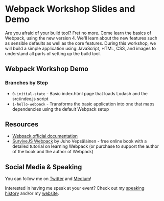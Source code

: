 # Webpack Workshop Slides and Demo

Are you afraid of your build tool? Fret no more. Come learn the basics of Webpack, using the new version 4. We'll learn about the new features such as sensible defaults as well as the core features. During this workshop, we will build a simple application using JavaScript, HTML, CSS, and images to understand all parts of setting up the build tool.

## Webpack Workshop Demo

### Branches by Step

- `0-initial-state` - Basic index.html page that loads Lodash and the src/index.js script
- `1-hello-webpack` - Transforms the basic application into one that maps dependencies using the default Webpack setup

## Resources

- [Webpack official documentation](https://webpack.js.org/)
- [SurviveJS Webpack](https://survivejs.com/webpack/foreword/) by Juho Vepsäläinen - free online book with a detailed tutorial on learning Webpack (or purchase to support the author of the book and the author of Webpack)

## Social Media & Speaking

You can follow me on [Twitter](https://twitter.com/thegreengreek) and [Medium](https://medium.com/@thegreengreek)!

Interested in having me speak at your event? Check out my [speaking history](https://github.com/siakaramalegos/sia_speaks) and/or my [website](https://siakaramalegos.github.io/).